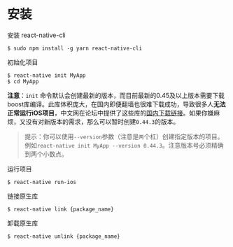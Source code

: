 # 安装

安装 react-native-cli

```shell
$ sudo npm install -g yarn react-native-cli
```

初始化项目

```shell
$ react-native init MyApp
$ cd MyApp
```

**注意**：`init` 命令默认会创建最新的版本，而目前最新的0.45及以上版本需要下载boost库编译。此库体积庞大，在国内即便翻墙也很难下载成功，导致很多人**无法正常运行iOS项目**，中文网在论坛中提供了这些库的[国内下载链接](http://bbs.reactnative.cn/topic/4301/)。如果你嫌麻烦，又没有对新版本的需求，那么可以暂时创建`0.44.3`的版本。

> 提示：你可以使用`--version`参数（注意是`两`个杠）创建指定版本的项目。例如`react-native init MyApp --version 0.44.3`。注意版本号必须精确到两个小数点。

运行项目

```shell
$ react-native run-ios
```

链接原生库

```shell
$ react-native link {package_name}
```

卸载原生库

```shell
$ react-native unlink {package_name}
```

